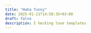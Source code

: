 ```yaml
---
title: "Haha funny"
date: 2025-01-21T14:58:35+03:00
draft: false
description: I hecking love templates
---
```

